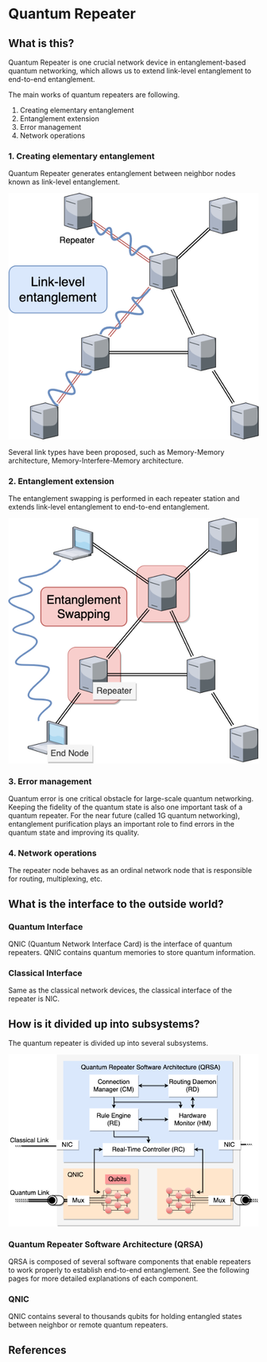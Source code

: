 # Quantum Repeater

## What is this?

Quantum Repeater is one crucial network device in entanglement-based quantum networking, which allows us to extend link-level entanglement to end-to-end entanglement. 

The main works of quantum repeaters are following.

1. Creating elementary entanglement
2. Entanglement extension
3. Error management
4. Network operations

### 1. Creating elementary entanglement

Quantum Repeater generates entanglement between neighbor nodes known as link-level entanglement. 

 

![Repeater.drawio (1).png](./img/Repeater.png)

Several link types have been proposed, such as Memory-Memory architecture, Memory-Interfere-Memory architecture.

### 2. Entanglement extension

The entanglement swapping is performed in each repeater station and extends link-level entanglement to end-to-end entanglement. 

![EntanglementSwapping.drawio (2).png](./img/EntanglementSwapping.png)

### 3. Error management

Quantum error is one critical obstacle for large-scale quantum networking. Keeping the fidelity of the quantum state is also one important task of a quantum repeater. For the near future (called 1G quantum networking), entanglement purification plays an important role to find errors in the quantum state and improving its quality.

### 4. Network operations

The repeater node behaves as an ordinal network node that is responsible for routing, multiplexing, etc. 

## What is the interface to the outside world?

### Quantum Interface

QNIC (Quantum Network Interface Card) is the interface of quantum repeaters. QNIC contains quantum memories to store quantum information. 

### Classical Interface

Same as the classical network devices, the classical interface of the repeater is NIC.  

## How is it divided up into subsystems?

The quantum repeater is divided up into several subsystems. 

 

![Repeater_Architecture.drawio.png](./img/Repeater_Architecture.png)

### Quantum Repeater Software Architecture (QRSA)

QRSA is composed of several software components that enable repeaters to work properly to establish end-to-end entanglement. See the following pages for more detailed explanations of each component. 

### QNIC
QNIC contains several to thousands qubits for holding entangled states between neighbor or remote quantum repeaters.

## References